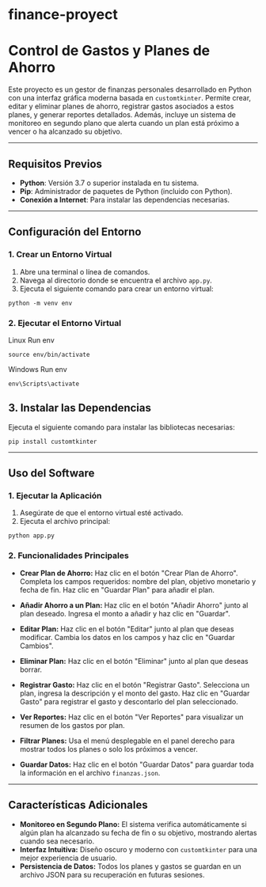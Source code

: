 # finance-proyect
# Control de Gastos y Planes de Ahorro


Este proyecto es un gestor de finanzas personales desarrollado en Python con una interfaz gráfica moderna basada en `customtkinter`. Permite crear, editar y eliminar planes de ahorro, registrar gastos asociados a estos planes, y generar reportes detallados. Además, incluye un sistema de monitoreo en segundo plano que alerta cuando un plan está próximo a vencer o ha alcanzado su objetivo.

---

## Requisitos Previos

- **Python**: Versión 3.7 o superior instalada en tu sistema.
- **Pip**: Administrador de paquetes de Python (incluido con Python).
- **Conexión a Internet**: Para instalar las dependencias necesarias.

---

## Configuración del Entorno

### 1. Crear un Entorno Virtual
1. Abre una terminal o línea de comandos.
2. Navega al directorio donde se encuentra el archivo `app.py`.
3. Ejecuta el siguiente comando para crear un entorno virtual:
```
python -m venv env
```

### 2. Ejecutar el Entorno Virtual
Linux Run env
```
source env/bin/activate
```

Windows Run env
```
env\Scripts\activate
```

## 3. Instalar las Dependencias
Ejecuta el siguiente comando para instalar las bibliotecas necesarias:
```
pip install customtkinter
```

---

## Uso del Software

### 1. Ejecutar la Aplicación
1. Asegúrate de que el entorno virtual esté activado.
2. Ejecuta el archivo principal:
```
python app.py
```

### 2. Funcionalidades Principales

- **Crear Plan de Ahorro:**
    Haz clic en el botón "Crear Plan de Ahorro".
    Completa los campos requeridos: nombre del plan, objetivo monetario y fecha de fin.
    Haz clic en "Guardar Plan" para añadir el plan.

- **Añadir Ahorro a un Plan:**
    Haz clic en el botón "Añadir Ahorro" junto al plan deseado.
    Ingresa el monto a añadir y haz clic en "Guardar".

- **Editar Plan:**
    Haz clic en el botón "Editar" junto al plan que deseas modificar.
    Cambia los datos en los campos y haz clic en "Guardar Cambios".

- **Eliminar Plan:**
    Haz clic en el botón "Eliminar" junto al plan que deseas borrar.

- **Registrar Gasto:**
    Haz clic en el botón "Registrar Gasto".
    Selecciona un plan, ingresa la descripción y el monto del gasto.
    Haz clic en "Guardar Gasto" para registrar el gasto y descontarlo del plan seleccionado.

- **Ver Reportes:**
    Haz clic en el botón "Ver Reportes" para visualizar un resumen de los gastos por plan.

- **Filtrar Planes:**
    Usa el menú desplegable en el panel derecho para mostrar todos los planes o solo los próximos a vencer.

- **Guardar Datos:**
    Haz clic en el botón "Guardar Datos" para guardar toda la información en el archivo `finanzas.json`.

---

## Características Adicionales

- **Monitoreo en Segundo Plano:** El sistema verifica automáticamente si algún plan ha alcanzado su fecha de fin o su objetivo, mostrando alertas cuando sea necesario.
- **Interfaz Intuitiva:** Diseño oscuro y moderno con `customtkinter` para una mejor experiencia de usuario.
- **Persistencia de Datos:** Todos los planes y gastos se guardan en un archivo JSON para su recuperación en futuras sesiones.
